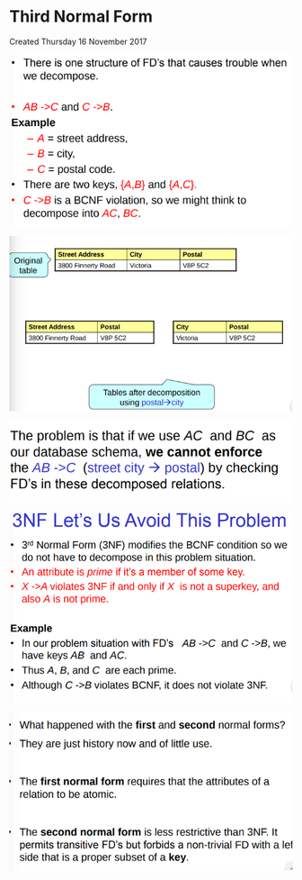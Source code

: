# Third Normal Form
Created Thursday 16 November 2017

![](./Third_Normal_Form/pasted_image.png)

![](./Third_Normal_Form/pasted_image001.png)

![](./Third_Normal_Form/pasted_image002.png)

![](./Third_Normal_Form/pasted_image003.png)

![](./Third_Normal_Form/pasted_image004.png)

